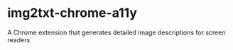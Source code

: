 # img2txt-chrome-a11y
A Chrome extension that generates detailed image descriptions for screen readers
